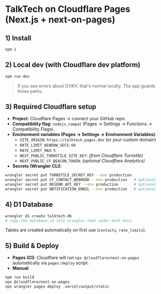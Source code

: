 
# TalkTech on Cloudflare Pages (Next.js + next-on-pages)

## 1) Install
```bash
npm i
```

## 2) Local dev (with Cloudflare dev platform)
```bash
npm run dev
```
> If you see errors about D1/KV, that's normal locally. The app guards those paths.

## 3) Required Cloudflare setup
- **Project**: Cloudflare Pages → connect your GitHub repo.
- **Compatibility flag**: `nodejs_compat` (Pages → Settings → Functions → Compatibility Flags).
- **Environment variables (Pages → Settings → Environment Variables)**:
  - `SITE_ORIGIN`: `https://talktech.pages.dev` (or your custom domain)
  - `RATE_LIMIT_WINDOW_SECS`: `60`
  - `RATE_LIMIT_MAX`: `5`
  - `NEXT_PUBLIC_TURNSTILE_SITE_KEY`: *(from Cloudflare Turnstile)*
  - `NEXT_PUBLIC_CF_BEACON_TOKEN`: *(optional Cloudflare Analytics)*
- **Secrets (Wrangler CLI)**:
```bash
wrangler secret put TURNSTILE_SECRET_KEY --env production
wrangler secret put CF_CONTACT_WEBHOOK --env production   # optional
wrangler secret put RESEND_API_KEY --env production       # optional
wrangler secret put NOTIFICATION_EMAIL --env production   # optional
```

## 4) D1 Database
```bash
wrangler d1 create talktech-db
# copy the database_id into wrangler.toml under both envs
```
Tables are created automatically on first use (`contacts`, `rate_limits`).

## 5) Build & Deploy
- **Pages (CI)**: Cloudflare will run `npx @cloudflare/next-on-pages` automatically via `pages:deploy` script.
- **Manual**:
```bash
npm run build
npx @cloudflare/next-on-pages
npx wrangler pages deploy .vercel/output/static
```
